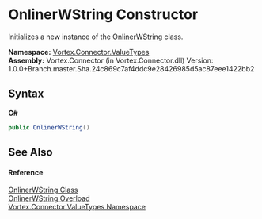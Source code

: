 # OnlinerWString Constructor 
 

Initializes a new instance of the <a href="T_Vortex_Connector_ValueTypes_OnlinerWString.md">OnlinerWString</a> class.

**Namespace:**&nbsp;<a href="N_Vortex_Connector_ValueTypes.md">Vortex.Connector.ValueTypes</a><br />**Assembly:**&nbsp;Vortex.Connector (in Vortex.Connector.dll) Version: 1.0.0+Branch.master.Sha.24c869c7af4ddc9e28426985d5ac87eee1422bb2

## Syntax

**C#**<br />
``` C#
public OnlinerWString()
```


## See Also


#### Reference
<a href="T_Vortex_Connector_ValueTypes_OnlinerWString.md">OnlinerWString Class</a><br /><a href="Overload_Vortex_Connector_ValueTypes_OnlinerWString__ctor.md">OnlinerWString Overload</a><br /><a href="N_Vortex_Connector_ValueTypes.md">Vortex.Connector.ValueTypes Namespace</a><br />